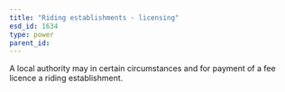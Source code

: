 ```yaml
---
title: "Riding establishments - licensing"
esd_id: 1634
type: power
parent_id:  
---
```


A local authority may in certain circumstances and for payment of a fee licence a riding establishment.

